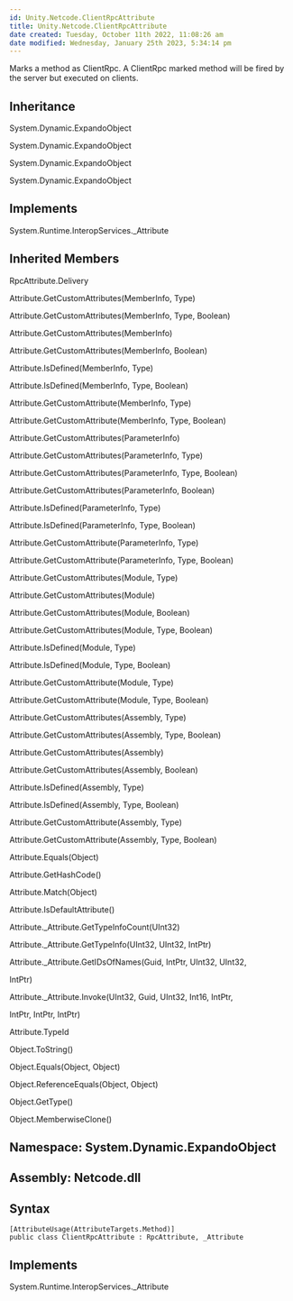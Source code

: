 ```yaml
---
id: Unity.Netcode.ClientRpcAttribute
title: Unity.Netcode.ClientRpcAttribute
date created: Tuesday, October 11th 2022, 11:08:26 am
date modified: Wednesday, January 25th 2023, 5:34:14 pm
---
```


<div class="markdown level0 summary">

Marks a method as ClientRpc. A ClientRpc marked method will be fired by the server but executed on clients.

</div>

<div class="markdown level0 conceptual">

</div>

<div class="inheritance">

## Inheritance

<div class="level0">

System.Dynamic.ExpandoObject

</div>

<div class="level1">

System.Dynamic.ExpandoObject

</div>

<div class="level2">

System.Dynamic.ExpandoObject

</div>

<div class="level3">

System.Dynamic.ExpandoObject

</div>

</div>

<div classs="implements">

## Implements

<div>

System.Runtime.InteropServices.\_Attribute

</div>

</div>

<div class="inheritedMembers">

## Inherited Members

<div>

RpcAttribute.Delivery

</div>

<div>

Attribute.GetCustomAttributes(MemberInfo, Type)

</div>

<div>

Attribute.GetCustomAttributes(MemberInfo, Type, Boolean)

</div>

<div>

Attribute.GetCustomAttributes(MemberInfo)

</div>

<div>

Attribute.GetCustomAttributes(MemberInfo, Boolean)

</div>

<div>

Attribute.IsDefined(MemberInfo, Type)

</div>

<div>

Attribute.IsDefined(MemberInfo, Type, Boolean)

</div>

<div>

Attribute.GetCustomAttribute(MemberInfo, Type)

</div>

<div>

Attribute.GetCustomAttribute(MemberInfo, Type, Boolean)

</div>

<div>

Attribute.GetCustomAttributes(ParameterInfo)

</div>

<div>

Attribute.GetCustomAttributes(ParameterInfo, Type)

</div>

<div>

Attribute.GetCustomAttributes(ParameterInfo, Type, Boolean)

</div>

<div>

Attribute.GetCustomAttributes(ParameterInfo, Boolean)

</div>

<div>

Attribute.IsDefined(ParameterInfo, Type)

</div>

<div>

Attribute.IsDefined(ParameterInfo, Type, Boolean)

</div>

<div>

Attribute.GetCustomAttribute(ParameterInfo, Type)

</div>

<div>

Attribute.GetCustomAttribute(ParameterInfo, Type, Boolean)

</div>

<div>

Attribute.GetCustomAttributes(Module, Type)

</div>

<div>

Attribute.GetCustomAttributes(Module)

</div>

<div>

Attribute.GetCustomAttributes(Module, Boolean)

</div>

<div>

Attribute.GetCustomAttributes(Module, Type, Boolean)

</div>

<div>

Attribute.IsDefined(Module, Type)

</div>

<div>

Attribute.IsDefined(Module, Type, Boolean)

</div>

<div>

Attribute.GetCustomAttribute(Module, Type)

</div>

<div>

Attribute.GetCustomAttribute(Module, Type, Boolean)

</div>

<div>

Attribute.GetCustomAttributes(Assembly, Type)

</div>

<div>

Attribute.GetCustomAttributes(Assembly, Type, Boolean)

</div>

<div>

Attribute.GetCustomAttributes(Assembly)

</div>

<div>

Attribute.GetCustomAttributes(Assembly, Boolean)

</div>

<div>

Attribute.IsDefined(Assembly, Type)

</div>

<div>

Attribute.IsDefined(Assembly, Type, Boolean)

</div>

<div>

Attribute.GetCustomAttribute(Assembly, Type)

</div>

<div>

Attribute.GetCustomAttribute(Assembly, Type, Boolean)

</div>

<div>

Attribute.Equals(Object)

</div>

<div>

Attribute.GetHashCode()

</div>

<div>

Attribute.Match(Object)

</div>

<div>

Attribute.IsDefaultAttribute()

</div>

<div>

Attribute.\_Attribute.GetTypeInfoCount(UInt32)

</div>

<div>

Attribute.\_Attribute.GetTypeInfo(UInt32, UInt32, IntPtr)

</div>

<div>

Attribute.\_Attribute.GetIDsOfNames(Guid, IntPtr, UInt32, UInt32,

IntPtr)

</div>

<div>

Attribute.\_Attribute.Invoke(UInt32, Guid, UInt32, Int16, IntPtr,

IntPtr, IntPtr, IntPtr)

</div>

<div>

Attribute.TypeId

</div>

<div>

Object.ToString()

</div>

<div>

Object.Equals(Object, Object)

</div>

<div>

Object.ReferenceEquals(Object, Object)

</div>

<div>

Object.GetType()

</div>

<div>

Object.MemberwiseClone()

</div>

</div>

## **Namespace**: System.Dynamic.ExpandoObject

## **Assembly**: Netcode.dll

## Syntax

``` lang-csharp
[AttributeUsage(AttributeTargets.Method)]
public class ClientRpcAttribute : RpcAttribute, _Attribute
```

## Implements

<div>

System.Runtime.InteropServices.\_Attribute

</div>
